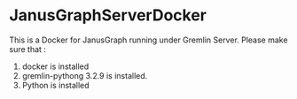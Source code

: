# JanusGraphServerDocker
This is a Docker for JanusGraph running under Gremlin Server.
Please make sure that :
1) docker is installed
2) gremlin-pythong 3.2.9 is installed.
3) Python is installed 

